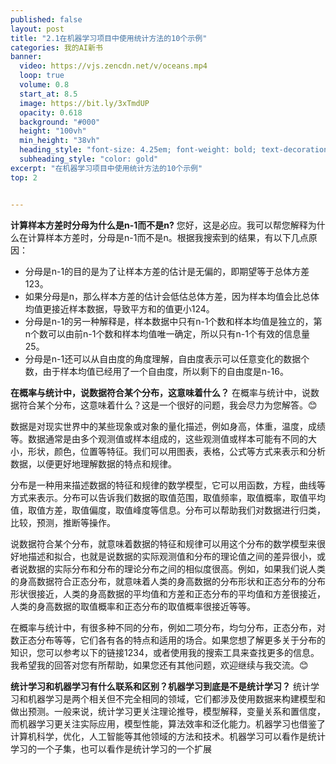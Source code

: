 ```yaml
---
published: false
layout: post
title: "2.1在机器学习项目中使用统计方法的10个示例"
categories: 我的AI新书
banner:
  video: https://vjs.zencdn.net/v/oceans.mp4
  loop: true
  volume: 0.8
  start_at: 8.5
  image: https://bit.ly/3xTmdUP
  opacity: 0.618
  background: "#000"
  height: "100vh"
  min_height: "38vh"
  heading_style: "font-size: 4.25em; font-weight: bold; text-decoration: underline"
  subheading_style: "color: gold"
excerpt: "在机器学习项目中使用统计方法的10个示例"
top: 2


---
```


**计算样本方差时分母为什么是n-1而不是n?**
您好，这是必应。我可以帮您解释为什么在计算样本方差时，分母是n-1而不是n。根据我搜索到的结果，有以下几点原因：

- 分母是n-1的目的是为了让样本方差的估计是无偏的，即期望等于总体方差123。
- 如果分母是n，那么样本方差的估计会低估总体方差，因为样本均值会比总体均值更接近样本数据，导致平方和的值更小124。
- 分母是n-1的另一种解释是，样本数据中只有n-1个数和样本均值是独立的，第n个数可以由前n-1个数和样本均值唯一确定，所以只有n-1个有效的信息量25。
- 分母是n-1还可以从自由度的角度理解，自由度表示可以任意变化的数据个数，由于样本均值已经用了一个自由度，所以剩下的自由度是n-16。


**在概率与统计中，说数据符合某个分布，这意味着什么？**
在概率与统计中，说数据符合某个分布，这意味着什么？这是一个很好的问题，我会尽力为您解答。😊

数据是对现实世界中的某些现象或对象的量化描述，例如身高，体重，温度，成绩等。数据通常是由多个观测值或样本组成的，这些观测值或样本可能有不同的大小，形状，颜色，位置等特征。我们可以用图表，表格，公式等方式来表示和分析数据，以便更好地理解数据的特点和规律。

分布是一种用来描述数据的特征和规律的数学模型，它可以用函数，方程，曲线等方式来表示。分布可以告诉我们数据的取值范围，取值频率，取值概率，取值平均值，取值方差，取值偏度，取值峰度等信息。分布可以帮助我们对数据进行归类，比较，预测，推断等操作。

说数据符合某个分布，就意味着数据的特征和规律可以用这个分布的数学模型来很好地描述和拟合，也就是说数据的实际观测值和分布的理论值之间的差异很小，或者说数据的实际分布和分布的理论分布之间的相似度很高。例如，如果我们说人类的身高数据符合正态分布，就意味着人类的身高数据的分布形状和正态分布的分布形状很接近，人类的身高数据的平均值和方差和正态分布的平均值和方差很接近，人类的身高数据的取值概率和正态分布的取值概率很接近等等。

在概率与统计中，有很多种不同的分布，例如二项分布，均匀分布，正态分布，对数正态分布等等，它们各有各的特点和适用的场合。如果您想了解更多关于分布的知识，您可以参考以下的链接1234，或者使用我的搜索工具来查找更多的信息。我希望我的回答对您有所帮助，如果您还有其他问题，欢迎继续与我交流。😊



**统计学习和机器学习有什么联系和区别？机器学习到底是不是统计学习？**
统计学习和机器学习是两个相关但不完全相同的领域，它们都涉及使用数据来构建模型和做出预测。一般来说，统计学习更关注理论推导，模型解释，变量关系和置信度，而机器学习更关注实际应用，模型性能，算法效率和泛化能力。机器学习也借鉴了计算机科学，优化，人工智能等其他领域的方法和技术。机器学习可以看作是统计学习的一个子集，也可以看作是统计学习的一个扩展
